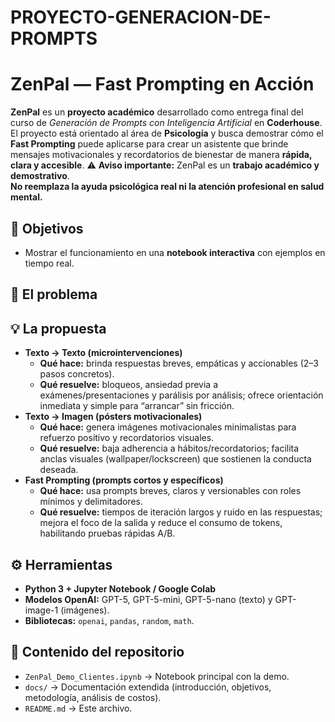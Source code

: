 # PROYECTO-GENERACION-DE-PROMPTS
# ZenPal — Fast Prompting en Acción
**ZenPal** es un **proyecto académico** desarrollado como entrega final del curso de *Generación de Prompts con Inteligencia Artificial* en **Coderhouse**.  
El proyecto está orientado al área de **Psicología** y busca demostrar cómo el **Fast Prompting** puede aplicarse para crear un asistente que brinde mensajes motivacionales y recordatorios de bienestar de manera **rápida, clara y accesible**.
⚠️ **Aviso importante:** ZenPal es un **trabajo académico y demostrativo**.  
**No reemplaza la ayuda psicológica real ni la atención profesional en salud mental.**
## 🎯 Objetivos  
- Mostrar el funcionamiento en una **notebook interactiva** con ejemplos en tiempo real.  
## 📝 El problema

## 💡 La propuesta
- **Texto → Texto (microintervenciones)**
  - **Qué hace:** brinda respuestas breves, empáticas y accionables (2–3 pasos concretos).
  - **Qué resuelve:** bloqueos, ansiedad previa a exámenes/presentaciones y parálisis por análisis; ofrece orientación inmediata y simple para “arrancar” sin fricción.
- **Texto → Imagen (pósters motivacionales)**
  - **Qué hace:** genera imágenes motivacionales minimalistas para refuerzo positivo y recordatorios visuales.
  - **Qué resuelve:** baja adherencia a hábitos/recordatorios; facilita anclas visuales (wallpaper/lockscreen) que sostienen la conducta deseada.
- **Fast Prompting (prompts cortos y específicos)**
  - **Qué hace:** usa prompts breves, claros y versionables con roles mínimos y delimitadores.
  - **Qué resuelve:** tiempos de iteración largos y ruido en las respuestas; mejora el foco de la salida y reduce el consumo de tokens, habilitando pruebas rápidas A/B.
## ⚙️ Herramientas
- **Python 3 + Jupyter Notebook / Google Colab**  
- **Modelos OpenAI:** GPT-5, GPT-5-mini, GPT-5-nano (texto) y GPT-image-1 (imágenes).  
- **Bibliotecas:** `openai`, `pandas`, `random`, `math`.  
## 📂 Contenido del repositorio
- `ZenPal_Demo_Clientes.ipynb` → Notebook principal con la demo.  
- `docs/` → Documentación extendida (introducción, objetivos, metodología, análisis de costos).   
- `README.md` → Este archivo.


